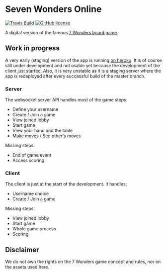 # Seven Wonders Online

[![Travis Build](https://img.shields.io/travis/luxons/seven-wonders/master.svg)](https://travis-ci.org/luxons/seven-wonders)
[![GitHub license](https://img.shields.io/badge/license-MIT-blue.svg)](https://github.com/luxons/seven-wonders/blob/master/LICENSE)

A digital version of the famous [7 Wonders board game](https://en.wikipedia.org/wiki/7_Wonders_(board_game)).

## Work in progress

A very early (staging) version of the app is running [on heroku](https://seven-wonders-online.herokuapp.com/).
It is of course still under development and not usable yet because the development of the client just started.
Also, it is very unstable as it is a staging server where the app is redeployed after every successful build of the 
master branch.
 
### Server

The websocket server API handles most of the game steps:
- Define your username
- Create / Join a game
- View joined lobby
- Start game
- View your hand and the table
- Make moves / See other's moves

Missing steps:
- End of game event
- Access scoring

### Client

The client is just at the start of the development. It handles:
- Username choice
- Create / Join a game

Missing steps:
- View joined lobby
- Start game
- Whole game process
- Scoring

## Disclaimer

We do not own the rights on the 7 Wonders game concept and rules, nor on the assets used here.